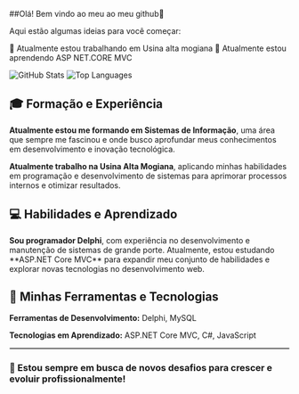 ##Olá! Bem vindo ao meu ao meu github👋


Aqui estão algumas ideias para você começar:

🔭 Atualmente estou trabalhando em Usina alta mogiana
🌱 Atualmente estou aprendendo ASP NET.CORE MVC

![GitHub Stats](https://github-readme-stats.vercel.app/api?username=leodiasplay&show_icons=true&theme=radical)
![Top Languages](https://github-readme-stats.vercel.app/api/top-langs/?username=leodiasplay&layout=compact&theme=radical)


<h2>🎓 Formação e Experiência</h2>

<p><strong>Atualmente estou me formando em Sistemas de Informação</strong>, uma área que sempre me fascinou e onde busco aprofundar meus conhecimentos em desenvolvimento e inovação tecnológica.</p>

<p><strong>Atualmente trabalho na Usina Alta Mogiana</strong>, aplicando minhas habilidades em programação e desenvolvimento de sistemas para aprimorar processos internos e otimizar resultados.</p>

<h2>💻 Habilidades e Aprendizado</h2>

<p><strong>Sou programador Delphi</strong>, com experiência no desenvolvimento e manutenção de sistemas de grande porte. Atualmente, estou estudando **ASP.NET Core MVC** para expandir meu conjunto de habilidades e explorar novas tecnologias no desenvolvimento web.</p>

<h2>🔧 Minhas Ferramentas e Tecnologias</h2>

<p><strong>Ferramentas de Desenvolvimento:</strong> Delphi, MySQL</p>
<p><strong>Tecnologias em Aprendizado:</strong> ASP.NET Core MVC, C#, JavaScript</p>

<hr style="border:1px solid #ccc;">

<h3>🌱 Estou sempre em busca de novos desafios para crescer e evoluir profissionalmente!</h3>







